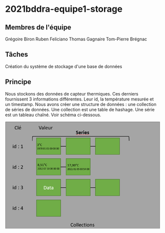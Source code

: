 # 2021bddra-equipe1-storage

## Membres de l'équipe
Grégoire Biron
Ruben Feliciano
Thomas Gagnaire
Tom-Pierre Brégnac

## Tâches
Création du système de stockage d'une base de données

## Principe
Nous stockons des données de capteur thermiques. Ces derniers fournissent 3 informations différentes. Leur id, la température mesurée et un timestamp.
Nous avons créer une structure de données : une collection de séries de données. Une collection est une table de hashage. Une série est un tableau chaîné. Voir schéma ci-dessous.

![This is an image](/bddschema.PNG)
